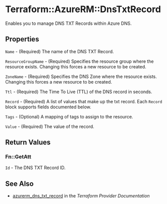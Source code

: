 # Terraform::AzureRM::DnsTxtRecord

Enables you to manage DNS TXT Records within Azure DNS.

## Properties

`Name` - (Required) The name of the DNS TXT Record.

`ResourceGroupName` - (Required) Specifies the resource group where the resource exists. Changing this forces a new resource to be created.

`ZoneName` - (Required) Specifies the DNS Zone where the resource exists. Changing this forces a new resource to be created.

`Ttl` - (Required) The Time To Live (TTL) of the DNS record in seconds.

`Record` - (Required) A list of values that make up the txt record. Each `Record` block supports fields documented below.

`Tags` - (Optional) A mapping of tags to assign to the resource.

`Value` - (Required) The value of the record.


## Return Values

### Fn::GetAtt

`Id` - The DNS TXT Record ID.

## See Also

* [azurerm_dns_txt_record](https://www.terraform.io/docs/providers/azurerm/r/dns_txt_record.html) in the _Terraform Provider Documentation_
